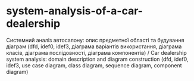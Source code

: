 # system-analysis-of-a-car-dealership
Системний аналіз автосалону: опис предметної області та будування діаграм (dfd, idef0, idef3, діаграма варіантів використання, діаграма класів, діаграма послідовності, діаграма компонентів) / Car dealership system analysis: domain description and diagram construction (dfd, idef0, idef3, use case diagram, class diagram, sequence diagram, component diagram)
